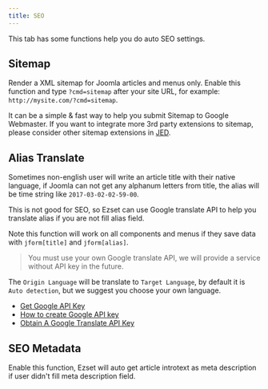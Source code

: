 ```yaml
---
title: SEO
---
```



This tab has some functions help you do auto SEO settings.

## Sitemap

Render a XML sitemap for Joomla articles and menus only. Enable this function and type `?cmd=sitemap` after your site URL, for example: `http://mysite.com/?cmd=sitemap`.

It can be a simple & fast way to help you submit Sitemap to Google Webmaster. If you want to integrate more 3rd party extensions to sitemap, please consider other sitemap extensions in [JED](https://extensions.joomla.org/category/structure-a-navigation/site-map/).

## Alias Translate

Sometimes non-english user will write an article title with their native language, if Joomla can not get any alphanum letters from title, the alias will be time string like `2017-03-02-02-59-00`.

This is not good for SEO, so Ezset can use Google translate API to help you translate alias if you are not fill alias field.

Note this function will work on all components and menus if they save data with `jform[title]` and `jform[alias]`.

> You must use your own Google translate API, we will provide a service without API key in the future.

The `Origin Language` will be translate to `Target Language`, by default it is `Auto detection`, but we suggest you choose your own language.

- [Get Google API Key](https://cloud.google.com/translate/docs/getting-started#set_up_your_project)
- [How to create Google API key](https://docs.simplecalendar.io/google-api-key/)
- [Obtain A Google Translate API Key](https://atrilsolutions.zendesk.com/hc/en-us/articles/205540421-How-to-obtain-a-Google-Translate-API-key)

## SEO Metadata

Enable this function, Ezset will auto get article introtext as meta description if user didn't fill meta description field.
